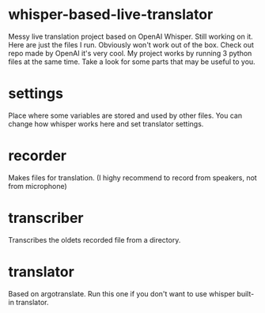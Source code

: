 # whisper-based-live-translator
Messy live translation project based on OpenAI Whisper. 
Still working on it. Here are just the files I run. Obviously won't work out of the box. 
Check out repo made by OpenAI it's very cool. My project works by running 3 python files at the same time. Take a look for some parts that may be useful to you.

# settings 
Place where some variables are stored and used by other files. You can change how whisper works here and set translator settings.

# recorder 
Makes files for translation. (I highy recommend to record from speakers, not from microphone)

# transcriber 
Transcribes the oldets recorded file from a directory.

# translator 
Based on argotranslate. Run this one if you don't want to use whisper built-in translator.
